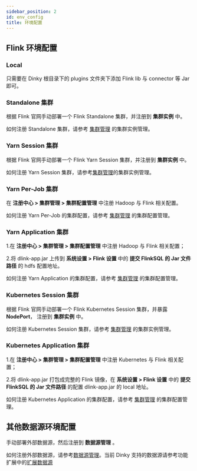 ```yaml
---
sidebar_position: 2
id: env_config
title: 环境配置
---
```





## Flink 环境配置

### Local

只需要在 Dinky 根目录下的 plugins 文件夹下添加 Flink lib 与 connector 等 Jar 即可。

### Standalone 集群

根据 Flink 官网手动部署一个 Flink Standalone 集群，并注册到 **集群实例** 中。

如何注册 Standalone 集群，请参考 [集群管理](../../register_center/cluster_manage) 的集群实例管理。

### Yarn Session 集群

根据 Flink 官网手动部署一个 Flink Yarn Session 集群，并注册到 **集群实例** 中。

如何注册 Yarn Session 集群，请参考[集群管理](../../register_center/cluster_manage)的集群实例管理。

### Yarn Per-Job 集群

在 **注册中心 > 集群管理 > 集群配置管理** 中注册 Hadoop 与 Flink 相关配置。

如何注册 Yarn Per-Job 的集群配置，请参考 [集群管理](../../register_center/cluster_manage) 的集群配置管理。

### Yarn Application 集群

1.在 **注册中心 > 集群管理 > 集群配置管理** 中注册 Hadoop 与 Flink 相关配置；

2.将 dlink-app.jar 上传到 **系统设置 > Flink 设置** 中的 **提交 FlinkSQL 的 Jar 文件路径** 的 hdfs 配置地址。

如何注册 Yarn Application 的集群配置，请参考 [集群管理](../../register_center/cluster_manage) 的集群配置管理。

### Kubernetes Session 集群

根据 Flink 官网手动部署一个 Flink Kubernetes Session 集群，并暴露 **NodePort**， 注册到 **集群实例** 中。

如何注册 Kubernetes Session 集群，请参考 [集群管理](../../register_center/cluster_manage) 的集群实例管理。

### Kubernetes Application 集群

1.在 **注册中心 > 集群管理 > 集群配置管理** 中注册 Kubernetes 与 Flink 相关配置；

2.将 dlink-app.jar 打包成完整的 Flink 镜像，在 **系统设置 > Flink 设置** 中的 **提交 FlinkSQL 的 Jar 文件路径** 的配置 dlink-app.jar 的 local 地址。

如何注册 Kubernetes Application 的集群配置，请参考 [集群管理](../../register_center/cluster_manage) 的集群配置管理。

## 其他数据源环境配置

手动部署外部数据源，然后注册到 **数据源管理** 。

如何注册外部数据源，请参考[数据源管理](../../register_center/datasource_manage)。当前 Dinky 支持的数据源请参考功能扩展中的[扩展数据源](../../../extend/function_expansion/datasource)